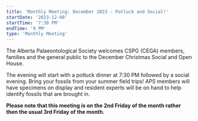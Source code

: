 ```yaml
---
title: 'Monthly Meeting: December 2023 - Potluck and Social!'
startDate: '2023-12-08'
startTime: '7:30 PM'
endTime: '9 PM'
type: 'Monthly Meeting'
---
```


The Alberta Palaeontological Society welcomes CSPG (CEGA) members, families and the general public to the December Christmas Social and Open House.

The evening will start with a potluck dinner at 7:30 PM followed by a social evening. Bring your fossils from your summer field trips! APS members will have specimens on display and resident experts will be on hand to help identify fossils that are brought in.

**Please note that this meeting is on the 2nd Friday of the month rather then the usual 3rd Friday of the month.**
